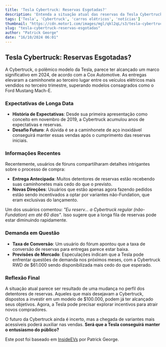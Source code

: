 ```yaml
---
title: 'Tesla Cybertruck: Reservas Esgotadas?'
description: 'Entenda a situação atual das reservas da Tesla Cybertruck e suas vendas.'
tags: ['Tesla', 'Cybertruck', 'carros elétricos', 'notícias']
thumbnail: "https://cdn.motor1.com/images/mgl/qkl2qL/s3/tesla-cybertrucks-parked.jpg"
slug: "tesla-cybertruck-reservas-esgotadas"
author: "Patrick George"
date: "16/10/2024 06:01"
---
```


## Tesla Cybertruck: Reservas Esgotadas?

A Cybertruck, o polêmico modelo da Tesla, parece ter alcançado um marco significativo em 2024, de acordo com a Cox Automotive. As entregas elevaram a caminhonete ao terceiro lugar entre os veículos elétricos mais vendidos no terceiro trimestre, superando modelos consagrados como o Ford Mustang Mach-E.

### Expectativas de Longa Data

- **História de Expectativas**: Desde sua primeira apresentação como conceito em novembro de 2019, a Cybertruck acumulou anos de expectativas e reservas.
- **Desafio Futuro**: A dúvida é se a caminhonete de aço inoxidável conseguirá manter essas vendas após o cumprimento das reservas iniciais.

### Informações Recentes

Recentemente, usuários de fóruns compartilharam detalhes intrigantes sobre o processo de compra:
- **Entrega Antecipada**: Muitos detentores de reservas estão recebendo suas caminhonetes mais cedo do que o previsto.
- **Novas Direções**: Usuários que estão apenas agora fazendo pedidos estão sendo incentivados a optar por variantes não-Fundation, que eram exclusivas do lançamento.

Um dos usuários comentou: _"Eu reserv... a Cybertruck regular (não-Fundation) em até 60 dias"_. Isso sugere que a longa fila de reservas pode estar diminuindo rapidamente.

### Demanda em Questão

- **Taxa de Conversão**: Um usuário do fórum apontou que a taxa de conversão de reservas para entregas parece estar baixa.
- **Previsões de Mercado**: Especulações indicam que a Tesla pode enfrentar questões de demanda nos próximos meses, com a Cybertruck RWD de $61.000 sendo disponibilizada mais cedo do que esperado.

### Reflexão Final

A situação atual parece ser resultado de uma mudança no perfil dos detentores de reservas. Aqueles que mais desejavam a Cybertruck, dispostos a investir em um modelo de $100.000, podem já ter alcançado seus objetivos. Agora, a Tesla pode precisar explorar incentivos para atrair novos compradores.

O futuro da Cybertruck ainda é incerto, mas a chegada de variantes mais acessíveis poderá auxiliar nas vendas. **Será que a Tesla conseguirá manter o entusiasmo do público?**

Este post foi baseado em [InsideEVs](https://insideevs.com/news/737516/tesla-cybertruck-reservations-usa-sales/) por Patrick George.
